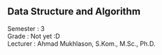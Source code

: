 ## Data Structure and Algorithm
Semester    : 3<br />
Grade       : Not yet :D <br />
Lecturer    : Ahmad Mukhlason, S.Kom., M.Sc., Ph.D.
